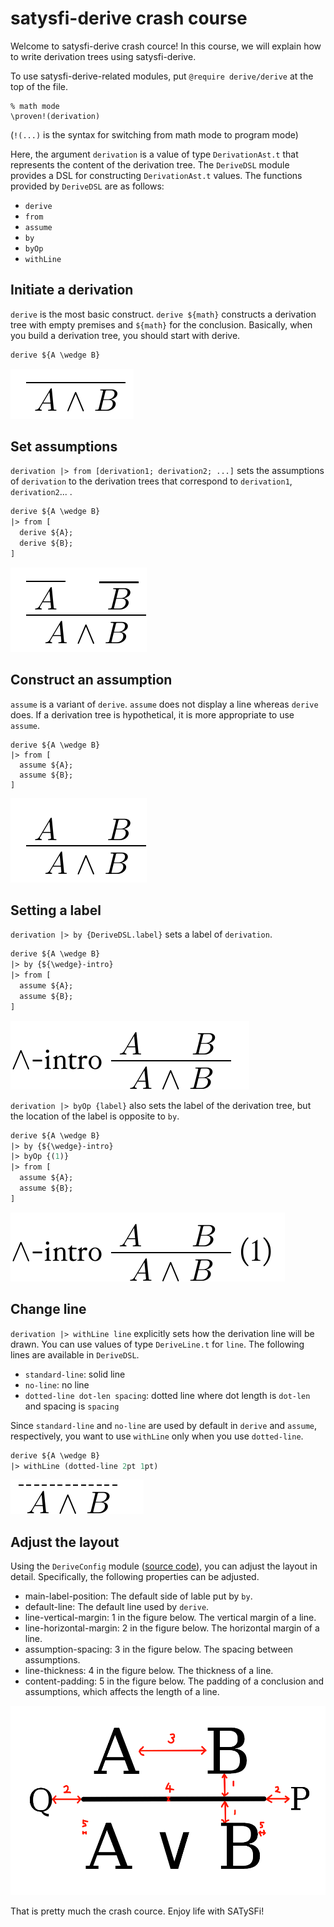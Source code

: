 # satysfi-derive crash course
Welcome to satysfi-derive crash cource! In this course, we will explain how to write derivation trees using satysfi-derive.

To use satysfi-derive-related modules, put `@require derive/derive` at the top of the file.

```
% math mode
\proven!(derivation)
```

(`!(...)` is the syntax for switching from math mode to program mode)

Here, the argument `derivation` is a value of type `DerivationAst.t` that represents the content of the derivation tree. The `DeriveDSL` module provides a DSL for constructing `DerivationAst.t` values. The functions provided by `DeriveDSL` are as follows:

* `derive`
* `from`
* `assume`
* `by`
* `byOp`
* `withLine`

## Initiate a derivation
`derive` is the most basic construct. `derive ${math}` constructs a derivation tree with empty premises and `${math}` for the conclusion. Basically, when you build a derivation tree, you should start with derive.

```ml
derive ${A \wedge B}
```

![A usage example of `derive`](images/derive-example.png)

## Set assumptions
`derivation |> from [derivation1; derivation2; ...]` sets the assumptions of `derivation` to the derivation trees that correspond to `derivation1`, `derivation2`... .

```ml
derive ${A \wedge B}
|> from [
  derive ${A};
  derive ${B};
]
```

![A usage example of `from`](images/from-example.png)

## Construct an assumption
`assume` is a variant of `derive`. `assume` does not display a line whereas `derive` does. If a derivation tree is hypothetical, it is more appropriate to use `assume`.

```ml:assumeの使用例
derive ${A \wedge B}
|> from [
  assume ${A};
  assume ${B};
]
```

![A usage example of `assume`](images/assume-example.png)

## Setting a label
`derivation |> by {DeriveDSL.label}` sets a label of `derivation`.

```ml
derive ${A \wedge B}
|> by {${\wedge}-intro}
|> from [
  assume ${A};
  assume ${B};
]
```

![A usage example of `by`](images/by-example.png)

`derivation |> byOp {label}` also sets the label of the derivation tree, but the location of the label is opposite to `by`.

```ml
derive ${A \wedge B}
|> by {${\wedge}-intro}
|> byOp {(1)}
|> from [
  assume ${A};
  assume ${B};
]
```

![A usage example of `byOp`](images/byOp-example.png)

## Change line
`derivation |> withLine line` explicitly sets how the derivation line will be drawn. You can use values of type `DeriveLine.t` for `line`. The following lines are available in `DeriveDSL`.

* `standard-line`: solid line
* `no-line`: no line
* `dotted-line dot-len spacing`: dotted line where dot length is `dot-len` and spacing is `spacing`

Since `standard-line` and `no-line` are used by default in `derive` and `assume`, respectively, you want to use `withLine` only when you use `dotted-line`.


```ml
derive ${A \wedge B}
|> withLine (dotted-line 2pt 1pt)
```

![A usage example of `withLine`](images/withLine-example.png)

## Adjust the layout
Using the `DeriveConfig` module ([source code](https://github.com/yabaitechtokyo/satysfi-derive/blob/main/src/config.satyh)), you can adjust the layout in detail. Specifically, the following properties can be adjusted.

* main-label-position: The default side of lable put by `by`.
* default-line: The default line used by `derive`.
* line-vertical-margin: 1 in the figure below. The vertical margin of a line.
* line-horizontal-margin: 2 in the figure below. The horizontal margin of a line.
* assumption-spacing: 3 in the figure below. The spacing between assumptions.
* line-thickness: 4 in the figure below. The thickness of a line.
* content-padding: 5 in the figure below. The padding of a conclusion and assumptions, which affects the length of a line.

![layout](images/layout.png)

That is pretty much the crash cource. Enjoy life with SATySFi!
